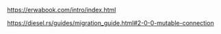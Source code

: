 https://erwabook.com/intro/index.html

https://diesel.rs/guides/migration_guide.html#2-0-0-mutable-connection
